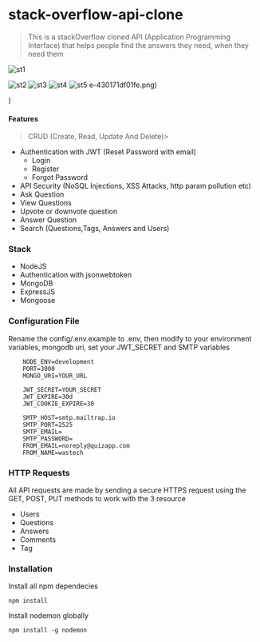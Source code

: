 # stack-overflow-api-clone
>This is a stackOverflow cloned API (Application Programming Interface) that helps people find the answers they need, when they need them 

![st1](https://user-images.githubusercontent.com/56930241/167307506-9ee770ec-a869-43c2-a468-cb439819469a.png)


![st2](https://user-images.githubusercontent.com/56930241/167307272-4356d782-10cf-45c7-99a1-0da1288833ec.png)
![st3](https://user-images.githubusercontent.com/56930241/167307275-49abe8ba-43a5-4855-998e-c1ccdd9311bc.png)
![st4](https://user-images.githubusercontent.com/56930241/167307276-691ddc17-3aa5-4b64-98ab-669e86db1616.png)
![st5](https://user-images.githubusercontent.com/56930241/167307280-9547a67b-dc7a-49ef-a81e-66e88da7d6a5.png)
e-430171df01fe.png)

)



#### Features
>CRUD (Create, Read, Update And Delete)>
* Authentication with JWT (Reset Password with email) 
    - Login 
    - Register
    - Forgot Password
* API Security (NoSQL Injections, XSS Attacks, http param pollution etc)
* Ask Question
* View Questions
* Upvote or downvote question
* Answer Question
* Search (Questions,Tags, Answers and Users)


### Stack

  * NodeJS
  * Authentication with jsonwebtoken
  * MongoDB
  * ExpressJS 
  * Mongoose

### Configuration File

Rename the config/.env.example to .env, then modify to your environment variables, mongodb uri, set your JWT_SECRET and SMTP variables

```
    NODE_ENV=development
    PORT=3000
    MONGO_URI=YOUR_URL
    
    JWT_SECRET=YOUR_SECRET
    JWT_EXPIRE=30d
    JWT_COOKIE_EXPIRE=30
    
    SMTP_HOST=smtp.mailtrap.io
    SMTP_PORT=2525
    SMTP_EMAIL=
    SMTP_PASSWORD=
    FROM_EMAIL=noreply@quizapp.com
    FROM_NAME=wastech
 ```
 
 ### HTTP Requests
 All API requests are made by sending a secure HTTPS request using the GET, POST, PUT methods to work with the 3 resource
 * Users
 * Questions
 * Answers
 * Comments
 * Tag


### Installation
Install all npm dependecies

```npm install```

Install nodemon globally

```npm install -g nodemon```
